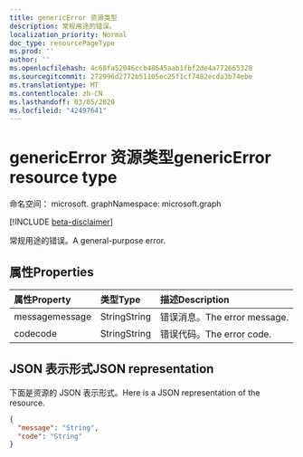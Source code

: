 ```yaml
---
title: genericError 资源类型
description: 常规用途的错误。
localization_priority: Normal
doc_type: resourcePageType
ms.prod: ''
author: ''
ms.openlocfilehash: 4c68fa52046ccb48645aab1fbf2de4a772665328
ms.sourcegitcommit: 272996d2772b51105ec25f1cf7482ecda3b74ebe
ms.translationtype: MT
ms.contentlocale: zh-CN
ms.lasthandoff: 03/05/2020
ms.locfileid: "42497641"
---
```

# <a name="genericerror-resource-type"></a><span data-ttu-id="8994c-103">genericError 资源类型</span><span class="sxs-lookup"><span data-stu-id="8994c-103">genericError resource type</span></span>

<span data-ttu-id="8994c-104">命名空间： microsoft. graph</span><span class="sxs-lookup"><span data-stu-id="8994c-104">Namespace: microsoft.graph</span></span>

[!INCLUDE [beta-disclaimer](../../includes/beta-disclaimer.md)]

<span data-ttu-id="8994c-105">常规用途的错误。</span><span class="sxs-lookup"><span data-stu-id="8994c-105">A general-purpose error.</span></span>

## <a name="properties"></a><span data-ttu-id="8994c-106">属性</span><span class="sxs-lookup"><span data-stu-id="8994c-106">Properties</span></span>

| <span data-ttu-id="8994c-107">属性</span><span class="sxs-lookup"><span data-stu-id="8994c-107">Property</span></span> | <span data-ttu-id="8994c-108">类型</span><span class="sxs-lookup"><span data-stu-id="8994c-108">Type</span></span> | <span data-ttu-id="8994c-109">描述</span><span class="sxs-lookup"><span data-stu-id="8994c-109">Description</span></span> |
|:---------|:-----|:------------|
| <span data-ttu-id="8994c-110">message</span><span class="sxs-lookup"><span data-stu-id="8994c-110">message</span></span> | <span data-ttu-id="8994c-111">String</span><span class="sxs-lookup"><span data-stu-id="8994c-111">String</span></span> | <span data-ttu-id="8994c-112">错误消息。</span><span class="sxs-lookup"><span data-stu-id="8994c-112">The error message.</span></span> |
| <span data-ttu-id="8994c-113">code</span><span class="sxs-lookup"><span data-stu-id="8994c-113">code</span></span> | <span data-ttu-id="8994c-114">String</span><span class="sxs-lookup"><span data-stu-id="8994c-114">String</span></span> | <span data-ttu-id="8994c-115">错误代码。</span><span class="sxs-lookup"><span data-stu-id="8994c-115">The error code.</span></span> |

## <a name="json-representation"></a><span data-ttu-id="8994c-116">JSON 表示形式</span><span class="sxs-lookup"><span data-stu-id="8994c-116">JSON representation</span></span>

<span data-ttu-id="8994c-117">下面是资源的 JSON 表示形式。</span><span class="sxs-lookup"><span data-stu-id="8994c-117">Here is a JSON representation of the resource.</span></span>

<!-- {
  "blockType": "resource",
  "optionalProperties": [
  ],
  "@odata.type": "microsoft.graph.genericError"
}-->

```json
{
  "message": "String",
  "code": "String"
}
```
